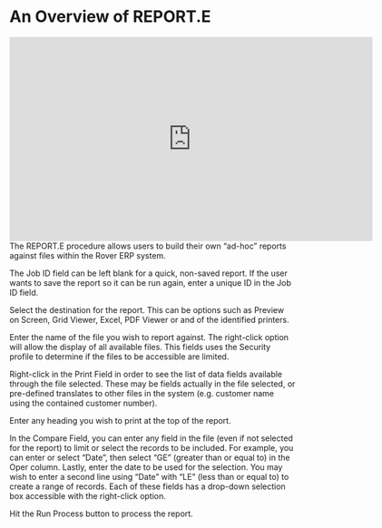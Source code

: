 # An Overview of REPORT.E
<PageHeader />
<iframe src="https://www.youtube.com/embed/Z-NTv21O4_k" allowfullscreen="" frameborder="0" height="360" width="640" class="fr-draggable"></iframe><br>
The REPORT.E procedure allows users to build their own “ad-hoc” reports against files within the Rover ERP system.

The Job ID field can be left blank for a quick, non-saved report.  If the user wants to save the report so it can be run again, enter a unique ID in the Job ID field.

Select the destination for the report.  This can be options such as Preview on Screen, Grid Viewer, Excel, PDF Viewer or and of the identified printers.

Enter the name of the file you wish to report against.  The right-click option will allow the display of all available files.  This fields uses the Security profile to determine if the files to be accessible are limited.

Right-click in the Print Field in order to see the list of data fields available through the file selected.  These may be fields actually in the file selected, or pre-defined translates to other files in the system (e.g. customer name using the contained customer number).

Enter any heading you wish to print at the top of the report.

In the Compare Field, you can enter any field in the file (even if not selected for the report) to limit or select the records to be included.  For example, you can enter or select “Date”, then select “GE” (greater than or equal to) in the Oper column.  Lastly, enter the date to be used for the selection.  You may wish to enter a second line using “Date” with “LE” (less than or equal to) to create a range of records.  Each of these fields has a drop-down selection box accessible with the right-click option.

Hit the Run Process button to process the report.
